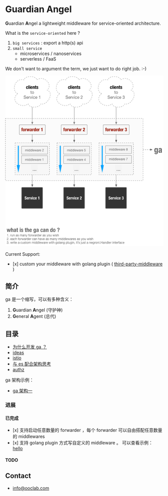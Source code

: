 # Guardian Angel

**G**uardian **A**ngel a lightweight middleware for service-oriented architecture.

What is the `service-oriented` here ?
1. `big services` : export a http(s) api
2. `small service`
   - microservices / nanoservices
   - serverless / FaaS

We don't want to argument the term, we just want to do right job.
:-)

![](./docs/attachments/ga-current-arch.png)

Current Support:

- \[x] custom your middleware with golang plugin ( [third-party-middleware](https://github.com/urfave/negroni#third-party-middleware) )


## 简介

ga 是一个缩写，可以有多种含义：
1. **G**uardian **A**ngel (守护神)
2. **G**eneral **A**gent (总代)

## 目录

- [为什么开发 ga ？](./docs/reason.md)
- [ideas](./docs/ideas.md)
- [istio](./docs/istio.md)
- [与 es 配合架构思考](./docs/add-es.md)
- [authz](./docs/authz.md)

ga 架构示例：

- [ga 架构一](./docs/arch-design/arch1.md)


### 进展

#### 已完成

- \[x] 支持启动任意数量的 forwarder ，每个 forwarder 可以自由搭配任意数量的 middlewares
- \[x] 支持 golang plugin 方式写自定义的 middleware 。 可以查看示例： [hello](https://github.com/ooclab/ga/tree/master/middlewares/hello)

#### TODO


## Contact

- info@ooclab.com

